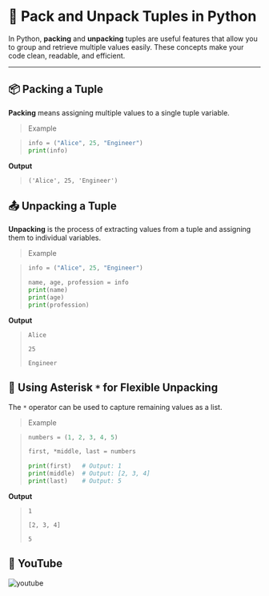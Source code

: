 # 🎁 Pack and Unpack Tuples in Python

In Python, **packing** and **unpacking** tuples are useful features that allow you to group and retrieve multiple values easily. These concepts make your code clean, readable, and efficient.

___

## 📦 Packing a Tuple

**Packing** means assigning multiple values to a single tuple variable.

> Example

>```python
>info = ("Alice", 25, "Engineer")
>print(info)
>```

**Output**

>```
>('Alice', 25, 'Engineer')
>```

## 📤 Unpacking a Tuple

**Unpacking** is the process of extracting values from a tuple and assigning them to individual variables.

> Example

>```python
>info = ("Alice", 25, "Engineer")
>
>name, age, profession = info
>print(name)      
>print(age)        
>print(profession) 
>```

**Output**

>```
>Alice
>
>25
>
>Engineer
>```

## 🌟 Using Asterisk `*` for Flexible Unpacking

The `*` operator can be used to capture remaining values as a list.

> Example

>```python
>numbers = (1, 2, 3, 4, 5)
>
>first, *middle, last = numbers
>
>print(first)   # Output: 1
>print(middle)  # Output: [2, 3, 4]
>print(last)    # Output: 5
>```

**Output**

>```
> 1
>
> [2, 3, 4]
>
> 5
>```

## 🎥 YouTube

![youtube]()



